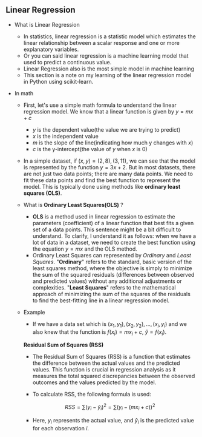 ## Linear Regression

- What is Linear Regression
    - In statistics, linear regression is a statistic model which estimates the linear relationship between a scalar response and one or more explanatory variables.
    - Or you can said linear regression is a machine learning model that used to predict a continuous value.
    - Linear Regression also is the most simple model in machine learning
    - This section is a note on my learning of the linear regression model in Python using scikit-learn.

- In math
    - First, let's use a simple math formula to understand the linear regression model. We know that a linear function is given by $y=mx+c$
        - $y$ is the dependent value(the value we are trying to predict)
        - $x$ is the independent value
        - $m$ is the slope of the line(indicating how much y changes with $x$)
        - $c$ is the y-intercept(the value of $y$ when $x$ is 0) 
    - In a simple dataset, if $(x,y) = (2,8), (3,11)$, we can see that the model is represented by the function $y=3x+2$. But in most datasets, there are not just two data points; there are many data points. We need to fit these data points and find the best function to represent the model. This is typically done using methods like **ordinary least squares (OLS)**.

    - What is **Ordinary Least Squares(OLS)** ?
        - **OLS** is a method used in linear regression to estimate the parameters (coefficient) of a linear function that best fits a given set of a data points. This sentence might be a bit difficult to understand. To clarify, I understand it as follows: when we have a lot of data in a dataset, we need to create the best function using the equation $y=mx$ and the OLS method.
        - Ordinary Least Squares can represented by *Ordinary* and *Least Squares*. "**Ordinary**" refers to the standard, basic version of the least squares method, where the objective is simply to minimize the sum of the squared residuals (differences between observed and predicted values) without any additional adjustments or complexities. "**Least Squares**" refers to the mathematical approach of minimizing the sum of the squares of the residuals to find the best-fitting line in a linear regression model.

    - Example
        - If we have a data set which is $(x_1, y_1), (x_2, y_2), \dots , (x_i, y_i)$ and we also knew that the function is $f(x_i)=mx_i+c$, $\hat{y} = f(x_i)$.
        
        **Residual Sum of Squares (RSS)**

        - The Residual Sum of Squares (RSS) is a function that estimates the difference between the actual values and the predicted values. This function is crucial in regression analysis as it measures the total squared discrepancies between the observed outcomes and the values predicted by the model.

        - To calculate RSS, the following formula is used:

        $$RSS = \sum(y_i - \hat{y}_i)^2 = \sum(y_i - (mx_i + c))^2$$

        - Here, $y_i$ represents the actual value, and $\hat{y}_i$ is the predicted value for each observation $i$.

